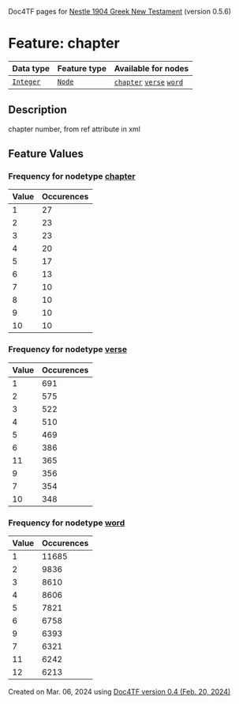 Doc4TF pages for [Nestle 1904 Greek New Testament](https://github.com/saulocantanhede/tfgreek2/tree/main/tf) (version 0.5.6)
# Feature: chapter
Data type|Feature type|Available for nodes
---|---|---
[`Integer`](featurebydatatype.md#integer)|[`Node`](featurebytype.md#node)| [`chapter`](featurebynodetype.md#chapter)  [`verse`](featurebynodetype.md#verse)  [`word`](featurebynodetype.md#word) 
## Description
chapter number, from ref attribute in xml
## Feature Values
### Frequency for nodetype [chapter](featurebynodetype.md#chapter)
Value|Occurences
---|---
1|27
2|23
3|23
4|20
5|17
6|13
7|10
8|10
9|10
10|10
### Frequency for nodetype [verse](featurebynodetype.md#verse)
Value|Occurences
---|---
1|691
2|575
3|522
4|510
5|469
6|386
11|365
9|356
7|354
10|348
### Frequency for nodetype [word](featurebynodetype.md#word)
Value|Occurences
---|---
1|11685
2|9836
3|8610
4|8606
5|7821
6|6758
9|6393
7|6321
11|6242
12|6213
 

Created on Mar. 06, 2024 using [Doc4TF  version 0.4 (Feb. 20, 2024)](https://github.com/tonyjurg/Doc4TF) 
